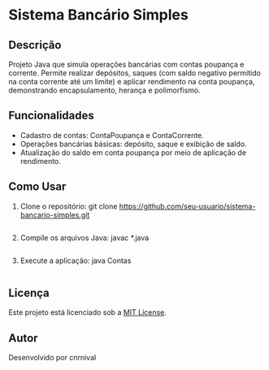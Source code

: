 # Sistema Bancário Simples

## Descrição
Projeto Java que simula operações bancárias com contas poupança e corrente. Permite realizar depósitos, saques (com saldo negativo permitido na conta corrente até um limite) e aplicar rendimento na conta poupança, demonstrando encapsulamento, herança e polimorfismo.

## Funcionalidades
- Cadastro de contas: ContaPoupança e ContaCorrente.
- Operações bancárias básicas: depósito, saque e exibição de saldo.
- Atualização do saldo em conta poupança por meio de aplicação de rendimento.

## Como Usar
1. Clone o repositório:
   git clone https://github.com/seu-usuario/sistema-bancario-simples.git
   ```
2. Compile os arquivos Java:
   javac *.java
   ```
3. Execute a aplicação:
   java Contas
   ```

## Licença
Este projeto está licenciado sob a [MIT License](LICENSE).

## Autor
Desenvolvido por cnrnival
```